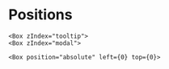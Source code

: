 # Positions

```tsx
<Box zIndex="tooltip">
<Box zIndex="modal">

<Box position="absolute" left={0} top={0}>
```